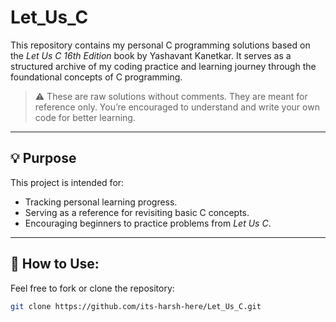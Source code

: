 # Let_Us_C

This repository contains my personal C programming solutions based on the *Let Us C 16th Edition* book by Yashavant Kanetkar. It serves as a structured archive of my coding practice and learning journey through the foundational concepts of C programming.

> ⚠️ These are raw solutions without comments. They are meant for reference only. You’re encouraged to understand and write your own code for better learning.

---

## 💡 Purpose

This project is intended for:

- Tracking personal learning progress.
- Serving as a reference for revisiting basic C concepts.
- Encouraging beginners to practice problems from *Let Us C*.

---

## 📌 How to Use:


Feel free to fork or clone the repository:

```bash
git clone https://github.com/its-harsh-here/Let_Us_C.git
